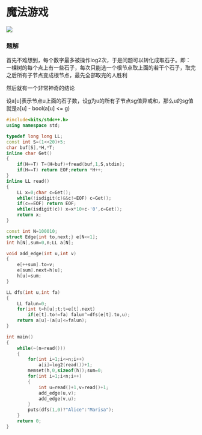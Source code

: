 # 魔法游戏

![](http://www.ebola.pro/images/20180921A.jpg)

### 题解

首先不难想到，每个数字最多被操作log2次，于是问题可以转化成取石子。即：一棵树的每个点上有一些石子，每次只能选一个根节点取上面的若干个石子，取完之后所有子节点变成根节点，最先全部取完的人胜利

然后就有一个非常神奇的结论

设a\[u\]表示节点u上面的石子数，设g为u的所有子节点sg值异或和，那么u的sg值就是a\[u\] - bool(a\[u\] <= g)

```cpp
#include<bits/stdc++.h>
using namespace std;

typedef long long LL;
const int S=(1<<20)+5;
char buf[S],*H,*T;
inline char Get()
{
    if(H==T) T=(H=buf)+fread(buf,1,S,stdin);
    if(H==T) return EOF;return *H++;
}
inline LL read()
{
    LL x=0;char c=Get();
    while(!isdigit(c)&&c!=EOF) c=Get();
    if(c==EOF) return EOF;
    while(isdigit(c)) x=x*10+c-'0',c=Get();
    return x;
}

const int N=100010;
struct Edge{int to,next;} e[N<<1];
int h[N],sum=0,n;LL a[N];

void add_edge(int u,int v)
{
    e[++sum].to=v;
    e[sum].next=h[u];
    h[u]=sum;
}

LL dfs(int u,int fa)
{
    LL falun=0;
    for(int t=h[u];t;t=e[t].next)
        if(e[t].to!=fa) falun^=dfs(e[t].to,u);
    return a[u]-(a[u]<=falun);
}

int main()
{
    while(~(n=read()))
    {
        for(int i=1;i<=n;i++)
            a[i]=log2(read())+1;
        memset(h,0,sizeof(h));sum=0;
        for(int i=1;i<n;i++)
        {
            int u=read()+1,v=read()+1;
            add_edge(u,v);
            add_edge(v,u);
        }
        puts(dfs(1,0)?"Alice":"Marisa");
    }
    return 0;
}
```

